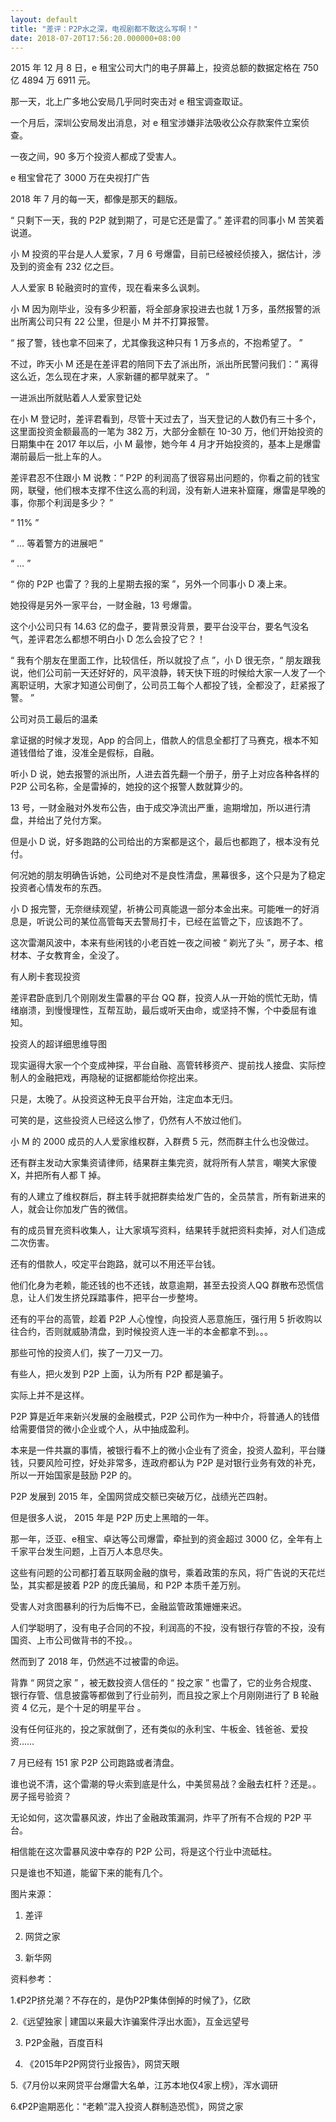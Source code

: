 ```yaml
---
layout: default
title: "差评：P2P水之深，电视剧都不敢这么写啊！"
date: 2018-07-20T17:56:20.000000+08:00
---
```


2015 年 12 月 8 日，e 租宝公司大门的电子屏幕上，投资总额的数据定格在 750 亿 4894 万 6911 元。

那一天，北上广多地公安局几乎同时突击对 e 租宝调查取证。

一个月后，深圳公安局发出消息，对 e 租宝涉嫌非法吸收公众存款案件立案侦查。

一夜之间，90 多万个投资人都成了受害人。


e 租宝曾花了 3000 万在央视打广告

2018 年 7 月的每一天，都像是那天的翻版。

“ 只剩下一天，我的 P2P 就到期了，可是它还是雷了。” 差评君的同事小 M 苦笑着说道。

小 M 投资的平台是人人爱家，7 月 6 号爆雷，目前已经被经侦接入，据估计，涉及到的资金有 232 亿之巨。


人人爱家 B 轮融资时的宣传，现在看来多么讽刺。

小 M 因为刚毕业，没有多少积蓄，将全部身家投进去也就 1 万多，虽然报警的派出所离公司只有 22 公里，但是小 M 并不打算报警。

“ 报了警，钱也拿不回来了，尤其像我这种只有 1 万多点的，不抱希望了。 ”

不过，昨天小 M 还是在差评君的陪同下去了派出所，派出所民警问我们：“ 离得这么近，怎么现在才来，人家新疆的都早就来了。 ”


一进派出所就贴着人人爱家登记处

在小 M 登记时，差评君看到，尽管十天过去了，当天登记的人数仍有三十多个，这里面投资金额最高的一笔为 382 万，大部分金额在 10-30 万，他们开始投资的日期集中在 2017 年以后，小 M 最惨，她今年 4 月才开始投资的，基本上是爆雷潮前最后一批上车的人。

差评君忍不住跟小 M 说教：“ P2P 的利润高了很容易出问题的，你看之前的钱宝网，联璧，他们根本支撑不住这么高的利润，没有新人进来补窟窿，爆雷是早晚的事，你那个利润是多少？ ”

“ 11% ”

“ … 等着警方的进展吧 ”

“ … ”

“ 你的 P2P 也雷了？我的上星期去报的案 ”，另外一个同事小 D 凑上来。

她投得是另外一家平台，一财金融，13 号爆雷。

这个小公司只有 14.63 亿的盘子，要背景没背景，要平台没平台，要名气没名气，差评君怎么都想不明白小 D 怎么会投了它？！

“ 我有个朋友在里面工作，比较信任，所以就投了点 ”，小 D 很无奈，“ 朋友跟我说，他们公司前一天还好好的，风平浪静，转天快下班的时候给大家一人发了一个离职证明，大家才知道公司倒了，公司员工每个人都投了钱，全都没了，赶紧报了警。 ”


公司对员工最后的温柔

拿证据的时候才发现，App 的合同上，借款人的信息全都打了马赛克，根本不知道钱借给了谁，没准全是假标，自融。

听小 D 说，她去报警的派出所，人进去首先翻一个册子，册子上对应各种各样的 P2P 公司名称，全是雷掉的，她投的这个报警人数就算少的。

13 号，一财金融对外发布公告，由于成交净流出严重，逾期增加，所以进行清盘，并给出了兑付方案。

但是小 D 说，好多跑路的公司给出的方案都是这个，最后也都跑了，根本没有兑付。

何况她的朋友明确告诉她，公司绝对不是良性清盘，黑幕很多，这个只是为了稳定投资者心情发布的东西。

小 D 报完警，无奈继续观望，祈祷公司真能退一部分本金出来。可能唯一的好消息是，听说公司的某位高管每天去警局打卡，已经在监管之下，应该跑不了。

这次雷潮风波中，本来有些闲钱的小老百姓一夜之间被 “ 剃光了头 ”，房子本、棺材本、子女教育金，全没了。


有人刷卡套现投资

差评君卧底到几个刚刚发生雷暴的平台 QQ 群，投资人从一开始的慌忙无助，情绪崩溃，到慢慢理性，互帮互助，最后或听天由命，或坚持不懈，个中委屈有谁知。


投资人的超详细思维导图

现实逼得大家一个个变成神探，平台自融、高管转移资产、提前找人接盘、实际控制人的金融把戏，再隐秘的证据都能给你挖出来。

只是，太晚了。从投资这种无良平台开始，注定血本无归。

可笑的是，这些投资人已经这么惨了，仍然有人不放过他们。

小 M 的 2000 成员的人人爱家维权群，入群费 5 元，然而群主什么也没做过。

还有群主发动大家集资请律师，结果群主集完资，就将所有人禁言，嘲笑大家傻 X，并把所有人都 T 掉。

有的人建立了维权群后，群主转手就把群卖给发广告的，全员禁言，所有新进来的人，就会让你加发广告的微信。

有的成员冒充资料收集人，让大家填写资料，结果转手就把资料卖掉，对人们造成二次伤害。

还有的借款人，咬定平台跑路，就可以不用还平台钱。

他们化身为老赖，能还钱的也不还钱，故意逾期，甚至去投资人QQ 群散布恐慌信息，让人们发生挤兑踩踏事件，把平台一步整垮。

还有的平台的高管，趁着 P2P 人心惶惶，向投资人恶意施压，强行用 5 折收购以往合约，否则就威胁清盘，到时候投资人连一半的本金都拿不到。。。

那些可怜的投资人们，挨了一刀又一刀。

有些人，把火发到 P2P 上面，认为所有 P2P 都是骗子。

实际上并不是这样。

P2P 算是近年来新兴发展的金融模式，P2P 公司作为一种中介，将普通人的钱借给需要借贷的微小企业或个人，从中抽成盈利。

本来是一件共赢的事情，被银行看不上的微小企业有了资金，投资人盈利，平台赚钱，只要风险可控，好处非常多，连政府都认为 P2P 是对银行业务有效的补充，所以一开始国家是鼓励 P2P 的。

P2P 发展到 2015 年，全国网贷成交额已突破万亿，战绩光芒四射。

但是很多人说， 2015 年是 P2P 历史上黑暗的一年。

那一年，泛亚、e租宝、卓达等公司爆雷，牵扯到的资金超过 3000 亿，全年有上千家平台发生问题，上百万人本息尽失。

这些有问题的公司都打着互联网金融的旗号，乘着政策的东风，将广告说的天花烂坠，其实都是披着 P2P 的庞氏骗局，和 P2P 本质千差万别。

受害人对贪图暴利的行为后悔不已，金融监管政策姗姗来迟。

人们学聪明了，没有电子合同的不投，利润高的不投，没有银行存管的不投，没有国资、上市公司做背书的不投。。

然而到了 2018 年，仍然逃不过被雷的命运。

背靠 “ 网贷之家 ” ，被无数投资人信任的 “ 投之家 ” 也雷了，它的业务合规度、银行存管、信息披露等都做到了行业前列，而且投之家上个月刚刚进行了 B 轮融资 4 亿元，是个十足的明星平台 。

没有任何征兆的，投之家就倒了，还有类似的永利宝、牛板金、钱爸爸、爱投资……

7 月已经有 151 家 P2P 公司跑路或者清盘。

谁也说不清，这个雷潮的导火索到底是什么，中美贸易战？金融去杠杆？还是。。房子摇号验资？

无论如何，这次雷暴风波，炸出了金融政策漏洞，炸平了所有不合规的 P2P 平台。

相信能在这次雷暴风波中幸存的 P2P 公司，将是这个行业中流砥柱。

只是谁也不知道，能留下来的能有几个。

图片来源：

1. 差评


2. 网贷之家


3. 新华网

资料参考：

1.《P2P挤兑潮？不存在的，是伪P2P集体倒掉的时候了》，亿欧


2.《远望独家 | 建国以来最大诈骗案件浮出水面》，互金远望号


3. P2P金融，百度百科


4. 《2015年P2P网贷行业报告》，网贷天眼


5.《7月份以来网贷平台爆雷大名单，江苏本地仅4家上榜》，浑水调研


6.《P2P逾期恶化：“老赖”混入投资人群制造恐慌》，网贷之家

